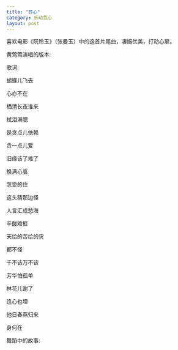 ```yaml
---
title: "葬心"
category: 乐动我心
layout: post
---
```

喜欢电影《阮玲玉》（张曼玉）中的这首片尾曲，凄婉优美，打动心扉。

黄莺莺演唱的版本:



歌词:

蝴蝶儿飞去

心亦不在

栖清长夜谁来

拭泪满腮

是贪点儿依赖

贪一点儿爱

旧缘该了难了

换满心哀

怎受的住

这头猜那边怪

人言汇成愁海

辛酸难捱

天给的苦给的灾

都不怪

千不该万不该

芳华怕孤单

林花儿谢了

连心也埋

他日春燕归来

身何在 

舞蹈中的故事:





